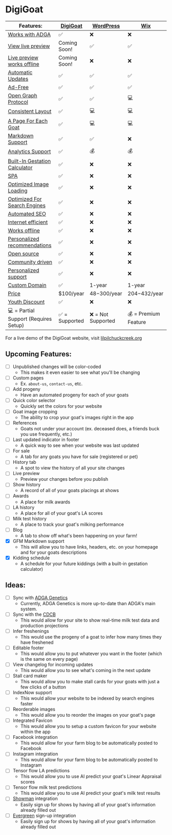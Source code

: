 
# DigiGoat
| Features: | [DigiGoat](https://github.com/DigiGoat) | [WordPress](https://wordpress.com/pricing/) | [Wix](https://www.wix.com/plans) |
| --- | --- | --- | --- |
| [Works with ADGA](./features/README.md#works-with-adga) | :white_check_mark: | :x: | :x: |
| [View live preview](./features/README.md#view-live-preview) | Coming Soon! | :white_check_mark: | :white_check_mark: |
| [Live preview works offline](./features/README.md#live-preview-works-offline) | Coming Soon! | :x: | :x: |
| [Automatic Updates](./features/README.md#automatic-updates) | :white_check_mark: | :white_check_mark: | :white_check_mark: |
| [Ad-Free](./features/README.md#ad-free) | :white_check_mark: | :white_check_mark: | :white_check_mark: |
| [Open Graph Protocol](./features/README.md#open-graph-protocol) | :white_check_mark: | :white_check_mark: | :computer: |
| [Consistent Layout](./features/README.md#consistent-layout) | :white_check_mark: | :computer: | :computer: |
| [A Page For Each Goat](./features/README.md#a-page-for-each-goat) | :white_check_mark: | :computer: | :computer: |
| [Markdown Support](./features/README.md#markdown-support) | :white_check_mark: | :white_check_mark: | :x: |
| [Analytics Support](./features/README.md#analytics-support) | :white_check_mark: | :moneybag: | :moneybag: |
| [Built-In Gestation Calculator](./features/README.md#built-in-gestation-calculator) | :white_check_mark: | :x: | :x: |
| [SPA](./features/README.md#spa) | :white_check_mark: | :x: | :x: |
| [Optimized Image Loading](./features/README.md#optimized-image-loading) | :white_check_mark: | :x: | :x: |
| [Optimized For Search Engines](./features/README.md#optimized-for-search-engines) | :white_check_mark: | :x: | :x: |
| [Automated SEO](./features/README.md#automated-seo) | :white_check_mark: | :x: | :x: |
| [Internet efficient](./features/README.md#internet-efficient) | :white_check_mark: | :x: | :x: |
| [Works offline](./features/README.md#works-offline) | :white_check_mark: | :x: | :x: |
| [Personalized recommendations](./features/README.md#personalized-recommendations) | :white_check_mark: | :x: | :x: |
| [Open source](./features/README.md#open-source) | :white_check_mark: | :x: | :x: |
| [Community driven](./features/README.md#community-driven) | :white_check_mark: | :x: | :x: |
| [Personalized support](./features/README.md#personalized-support) | :white_check_mark: | :x: | :x: |
| [Custom Domain](./features/README.md#custom-domain) | :white_check_mark: | 1-year | 1-year |
| [Price](./features/README.md#price) | $100/year | $48-$300/year | $204-$432/year |
| [Youth Discount](./features/README.md#youth-discount) | :white_check_mark: | :x: | :x: |
| :computer: = Partial Support (Requires Setup) | :white_check_mark: = Supported | :x: = Not Supported | :moneybag: = Premium Feature |

For a live demo of the DigiGoat website, visit [lilpilchuckcreek.org](https://lilpilchuckcreek.org/)

## Upcoming Features:
  - [ ] Unpublished changes will be color-coded
    - This makes it even easier to see what you'll be changing
  - [ ] Custom pages
    - Ex. `about-us`, `contact-us`, etc.
  - [ ] Add progeny
    - Have an automated progeny for each of your goats
  - [ ] Quick color selector
    - Quickly set the colors for your website
  - [ ] Goat image cropping
    - The ability to crop your goat's images right in the app
  - [ ] References
    - Goats not under your account (ex. deceased does, a friends buck you use frequently, etc.)
  - [ ] Last updated indicator in footer
    - A quick way to see when your website was last updated
  - [ ] For sale
    - A tab for any goats you have for sale (registered or pet)
  - [ ] History tab
    - A spot to view the history of all your site changes
  - [ ] Live preview
    - Preview your changes before you publish
  - [ ] Show history
    - A record of all of your goats placings at shows
  - [ ] Awards
    - A place for milk awards
  - [ ] LA history
    - A place for all of your goat's LA scores
  - [ ] Milk test history
    - A place to track your goat's milking performance
  - [ ] Blog
    - A tab to show off what's been happening on your farm!
  - [x] GFM Markdown support
    - This will allow you to have links, headers, etc. on your homepage and for your goats descriptions
  - [x] Kidding schedule
    - A schedule for your future kiddings (with a built-in gestation calculator)

## Ideas:
  - [ ] Sync with [ADGA Genetics](https://genetics.adga.org/)
    - Currently, ADGA Genetics is more up-to-date than ADGA's main system.
  - [ ] Sync with the [CDCB](https://webconnect.uscdcb.com/#/queries)
    - This would allow for your site to show real-time milk test data and production projections
  - [ ] Infer freshenings
    - This would use the progeny of a goat to infer how many times they have freshened
  - [ ] Editable footer
    - This would allow you to put whatever you want in the footer (which is the same on every page)
  - [ ] View changelog for incoming updates
    - This would allow you to see what's coming in the next update
  - [ ] Stall card maker
    - This would allow you to make stall cards for your goats with just a few clicks of a button
  - [ ] IndexNow support
    - This would allow your website to be indexed by search engines faster
  - [ ] Reorderable images
    - This would allow you to reorder the images on your goat's page
  - [ ] Integrated Favicon
    - This would allow you to setup a custom favicon for your website within the app
  - [ ] Facebook integration
    - This would allow for your farm blog to be automatically posted to Facebook
  - [ ] Instagram integration
    - This would allow for your farm blog to be automatically posted to Instagram
  - [ ] Tensor flow LA predictions
    - This would allow you to use AI predict your goat's Linear Appraisal scores
  - [ ] Tensor flow milk test predictions
    - This would allow you to use AI predict your goat's milk test results
  - [ ] [Showman](https://www.showman.app/) integration
    - Easily sign up for shows by having all of your goat's information already filled out
  - [ ] [Evergreen](https://egreen.fairwire.com/) sign-up integration
    - Easily sign up for shows by having all of your goat's information already filled out
